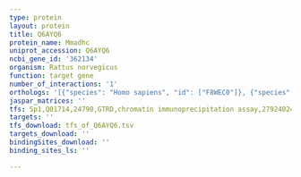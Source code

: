 ```yaml
---
type: protein
layout: protein
title: Q6AYQ6
protein_name: Mmadhc
uniprot_accession: Q6AYQ6
ncbi_gene_id: '362134'
organism: Rattus norvegicus
function: target gene
number_of_interactions: '1'
orthologs: '[{"species": "Homo sapiens", "id": ["F8WEC0"]}, {"species": "Danio rerio", "id": ["<a href=\"/protein/b0uyb6\">B0UYB6</a>"]}, {"species": "Mus musculus", "id": ["<a href=\"/protein/q99ls1\">Q99LS1</a>"]}]'
jaspar_matrices: ''
tfs: Sp1,Q01714,24790,GTRD,chromatin immunoprecipitation assay,27924024%5Buid%5D,No
targets: ''
tfs_download: tfs_of_Q6AYQ6.tsv
targets_download: ''
bindingSites_download: ''
binding_sites_ls: ''

---
```

